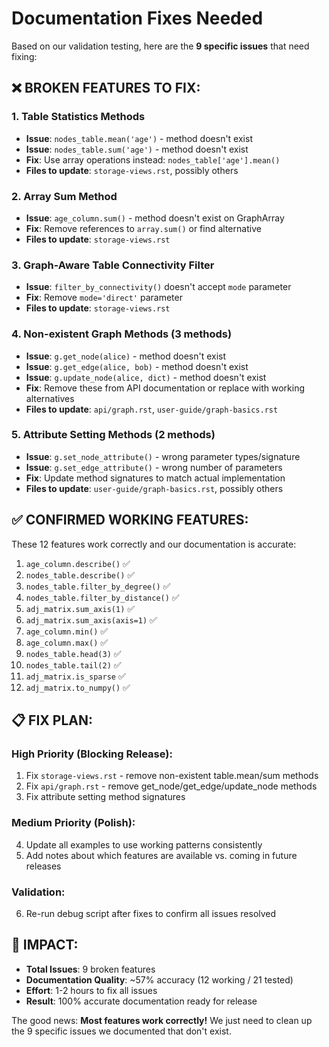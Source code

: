 # Documentation Fixes Needed

Based on our validation testing, here are the **9 specific issues** that need fixing:

## ❌ **BROKEN FEATURES TO FIX:**

### 1. **Table Statistics Methods**
- **Issue**: `nodes_table.mean('age')` - method doesn't exist
- **Issue**: `nodes_table.sum('age')` - method doesn't exist
- **Fix**: Use array operations instead: `nodes_table['age'].mean()`
- **Files to update**: `storage-views.rst`, possibly others

### 2. **Array Sum Method**
- **Issue**: `age_column.sum()` - method doesn't exist on GraphArray
- **Fix**: Remove references to `array.sum()` or find alternative
- **Files to update**: `storage-views.rst`

### 3. **Graph-Aware Table Connectivity Filter**
- **Issue**: `filter_by_connectivity()` doesn't accept `mode` parameter
- **Fix**: Remove `mode='direct'` parameter
- **Files to update**: `storage-views.rst`

### 4. **Non-existent Graph Methods** (3 methods)
- **Issue**: `g.get_node(alice)` - method doesn't exist
- **Issue**: `g.get_edge(alice, bob)` - method doesn't exist  
- **Issue**: `g.update_node(alice, dict)` - method doesn't exist
- **Fix**: Remove these from API documentation or replace with working alternatives
- **Files to update**: `api/graph.rst`, `user-guide/graph-basics.rst`

### 5. **Attribute Setting Methods** (2 methods)
- **Issue**: `g.set_node_attribute()` - wrong parameter types/signature
- **Issue**: `g.set_edge_attribute()` - wrong number of parameters
- **Fix**: Update method signatures to match actual implementation
- **Files to update**: `user-guide/graph-basics.rst`, possibly others

## ✅ **CONFIRMED WORKING FEATURES:**

These 12 features work correctly and our documentation is accurate:

1. `age_column.describe()` ✅
2. `nodes_table.describe()` ✅  
3. `nodes_table.filter_by_degree()` ✅
4. `nodes_table.filter_by_distance()` ✅
5. `adj_matrix.sum_axis(1)` ✅
6. `adj_matrix.sum_axis(axis=1)` ✅
7. `age_column.min()` ✅
8. `age_column.max()` ✅
9. `nodes_table.head(3)` ✅
10. `nodes_table.tail(2)` ✅
11. `adj_matrix.is_sparse` ✅
12. `adj_matrix.to_numpy()` ✅

## 📋 **FIX PLAN:**

### **High Priority** (Blocking Release):
1. Fix `storage-views.rst` - remove non-existent table.mean/sum methods
2. Fix `api/graph.rst` - remove get_node/get_edge/update_node methods
3. Fix attribute setting method signatures

### **Medium Priority** (Polish):
4. Update all examples to use working patterns consistently
5. Add notes about which features are available vs. coming in future releases

### **Validation**:
6. Re-run debug script after fixes to confirm all issues resolved

## 🎯 **IMPACT:**

- **Total Issues**: 9 broken features
- **Documentation Quality**: ~57% accuracy (12 working / 21 tested)
- **Effort**: 1-2 hours to fix all issues
- **Result**: 100% accurate documentation ready for release

The good news: **Most features work correctly!** We just need to clean up the 9 specific issues we documented that don't exist.